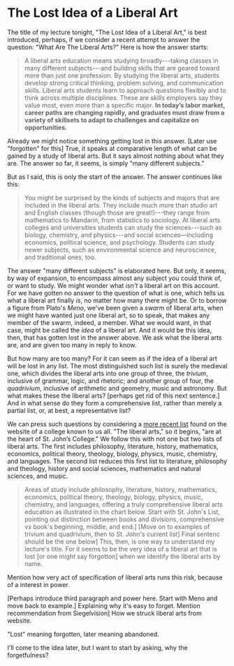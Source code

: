 # The Lost Idea of a Liberal Art

The title of my lecture tonight, "The Lost Idea of a Liberal Art," is best introduced, perhaps, if we consider a recent attempt to answer the question: "What Are The Liberal Arts?" Here is how the answer starts:

> A liberal arts education means studying broadly---taking classes in many different subjects---and building skills that are geared toward more than just one profession. By studying the liberal arts, students develop strong critical thinking, problem solving, and communication skills. Liberal arts students learn to approach questions flexibly and to think across multiple disciplines. These are skills employers say they value most, even more than a specific major. **In today’s labor market, career paths are changing rapidly, and graduates must draw from a variety of skillsets to adapt to challenges and capitalize on opportunities.**

Already we might notice something getting lost in this answer. [Later use "forgotten" for this] True, it speaks at comparative length of what can be gained by a study of liberal arts. But it says almost nothing about what they are. The answer so far, it seems, is simply "many different subjects."

But as I said, this is only the start of the answer. The answer continues like this: 

>You might be surprised by the kinds of subjects and majors that are included in  the liberal arts. They include much more than studio art and English classes (though those are great!)---they range from mathematics to Mandarin, from statistics to sociology. At liberal arts colleges and universities students can study the sciences---such as biology, chemistry, and physics---and social sciences—including economics, political science, and psychology. Students can study newer subjects, such as environmental science and neuroscience, and traditional ones, too.

The answer "many different subjects" is elaborated here. But only, it seems, by way of expansion, to encompass almost any subject you could think of, or want to study. We might wonder what *isn't* a liberal art on this account. For we have gotten no answer to the question of what *is* one, which tells us what a liberal art finally *is*, no matter how many there might be. Or to borrow a figure from Plato's *Meno*, we've been given a *swarm* of liberal arts, when we might have wanted just one liberal art, so to speak, that makes any member of the swarm, indeed, a member. What we would want, in that case, might be called the *idea* of a liberal art. And it would be this idea, then, that has gotten lost in the answer above.  We ask what the liberal arts are, and are given too many in reply to know. 

But how many are too many? For it can seem as if the idea of a liberal art will be lost in any list. The most distinguished such list is surely the medieval one, which divides the liberal arts into one group of three, the *trivium*, inclusive of grammar, logic, and rhetoric; and another group of four, the *quadrivium*, inclusive of arithmetic and geometry, music and astronomy. But what makes these the liberal arts? [perhaps get rid of this next sentence.] And in what sense do they form a comprehensive list, rather than merely a partial list, or, at best, a representative list? 

We can press such questions by considering a [more recent list](http://www.sjc.edu/academic-programs/undergraduate/liberal-arts/) found on the website of a college known to us all. "The liberal arts," so it begins, "are at the heart of St. John’s College." We follow this with not one but two lists of liberal arts. The first includes philosophy, literature, history, mathematics, economics, political theory, theology, biology, physics, music, chemistry, and languages.  The second list reduces this first list to literature, philosophy and theology, history and social sciences, mathematics and natural sciences, and music. 




> Areas of study include philosophy, literature, history, mathematics, economics, political theory, theology, biology, physics, music, chemistry, and languages, offering a truly comprehensive liberal arts education as illustrated in the chart below.
Start with St. John's List, pointing out distinction between books and divisions, comprehensive vs book's beginning, middle, and end.] 
 [Move on to examples of trivium and quadrivium, then to St. John's current list] Final sentenc should be the one below]
This, then, is one way to understand my lecture's title. For it seems to be the very idea of a liberal art that is lost [or one might say forgotton] when we identify the liberal arts by name.

Mention how very act of specification of liberal arts runs this risk, because of a interest in power.

[Perhaps introduce third paragraph and power here. Start with Meno and move back to example.] Explaining why it's easy to forget. Mention recommendation from Siegelvision] How we struck liberal arts from website.

"Lost" meaning forgotten, later meaning abandoned. 

I'll come to the idea later, but I want to start by asking, why the forgetfulness?
